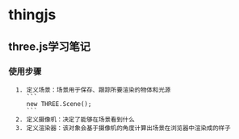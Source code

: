# thingjs
## three.js学习笔记
   ### 使用步骤
      1. 定义场景：场景用于保存、跟踪所要渲染的物体和光源
         ```
         new THREE.Scene();
         ```
      2. 定义摄像机：决定了能够在场景看到什么
      3. 定义渲染器：该对象会基于摄像机的角度计算出场景在浏览器中渲染成的样子
  
